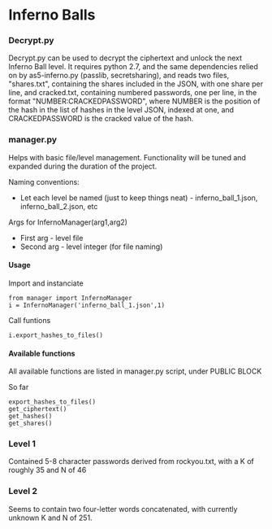 # Inferno Balls

### Decrypt.py
Decrypt.py can be used to decrypt the ciphertext and unlock the next Inferno Ball level.
It requires python 2.7, and the same dependencies relied on by as5-inferno.py (passlib, secretsharing), and reads two files, "shares.txt", containing the shares included in the JSON, with one share per line,
and cracked.txt, containing numbered passwords, one per line, in the format "NUMBER:CRACKEDPASSWORD", where NUMBER is the position of the
hash in the list of hashes in the level JSON, indexed at one, and CRACKEDPASSWORD is the cracked value of the hash.

### manager.py
Helps with basic file/level management. Functionality will be tuned and expanded during the duration of the project.

Naming conventions:
- Let each level be named (just to keep things neat) - inferno_ball_1.json, inferno_ball_2.json, etc

Args for InfernoManager(arg1,arg2)
- First arg - level file
- Second arg - level integer (for file naming)
  
#### Usage
Import and instanciate
```
from manager import InfernoManager
i = InfernoManager('inferno_ball_1.json',1)
```
Call funtions
```
i.export_hashes_to_files()
```
#### Available functions
All available functions are listed in manager.py script, under PUBLIC BLOCK

So far
```
export_hashes_to_files()
get_ciphertext()
get_hashes()
get_shares()
```

### Level 1
Contained 5-8 character passwords derived from rockyou.txt, with a K of roughly 35 and N of 46
### Level 2
Seems to contain two four-letter words concatenated, with currently unknown K and N of 251.

